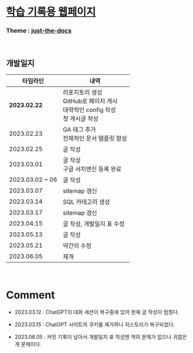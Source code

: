 # [**학습 기록용 웹페이지**](https://csk200387.github.io/ "페이지 바로가기")
### Theme : [just-the-docs](https://github.com/just-the-docs/just-the-docs "템플릿 리포지토리")

<br>

## 개발일지

| 타임라인 | 내역 |
| ------- | ---- |
| **2023.02.22** | 리포지토리 생성 <br> GitHub로 페이지 게시 <br> 대략적인 config 작성 <br> 첫 게시글 작성 |
| 2023.02.23 | GA 태그 추가 <br> 전체적인 문서 템플릿 형성 |
| 2023.02.25 | 글 작성 |
| 2023.03.01 | 글 작성 <br> 구글 서치엔진 등록 완료 |
| 2023.03.02 ~ 06 | 글 작성 |
| 2023.03.07 | sitemap 갱신 |
| 2023.03.14 | SQL 카테고리 생성 |
| 2023.03.17 | sitemap 갱신 |
| 2023.04.15 | 글 작성, 개발일지 표 수정 |
| 2023.05.13 | 글 작성 |
| 2023.05.21 | 약간의 수정 |
| 2023.06.05 | 재개 |
<br>

# Comment

* 2023.03.12 : ChatGPT의 대화 세션이 복구중에 있어 현재 글 작성이 멈췄다.

* 2023.03.15 : ChatGPT 사이트의 쿠키를 제거하니 히스토리가 복구되었다.

* 2023.06.05 : 커밋 기록이 남아서 개발일지 표 작성엔 딱히 문제가 없으나 귀찮은게 문제이다.